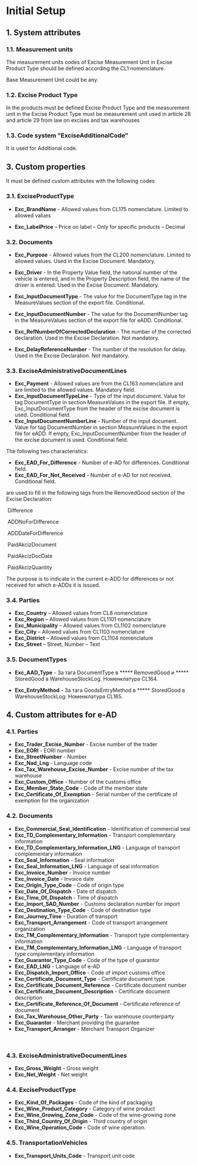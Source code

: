# Initial Setup

## 1. System attributes

### 1.1. Measurement units

The measurement units codes of Excise Measurement Unit in Excise Product Type should be defined according the CL1 nomenclature.

Base Measurement Unit could be any. 

### 1.2. Excise Product Type

In the products must be defined Excise Product Type and the measurement unit in the Excise Product Type must be measurement unit used in article 28 and article 29 from law on excises and tax warehouses

### 1.3. Code system ”ExciseAdditionalCode”

It is used for Additional code.

## 3. Custom properties

It must be defined custom attributes with the following codes 

### 3.1. ExciseProductType

- **Exc_BrandName** - Allowed values from CL175 nomenclature. Limited to allowed values

- **Exc_LabelPrice** – Price on label – Only for specific products – Decimal

### 3.2. Documents

- **Exc_Purpose** - Allowed values from the CL200 nomenclature. Limited to allowed values. Used in the Excise Document. Mandatory.

- **Exc_Driver** - In the Property Value field, the national number of the vehicle is entered, and in the Property Description field, the name of the driver is entered. Used in the Excise Document. Mandatory.

- **Exc_InputDocumentType** - The value for the DocumentType tag in the MeasureValues section of the export file. Conditional.

- **Exc_InputDocumentNumber** - The value for the DocumentNumber tag in the MeasureValues section of the export file for eADD. Conditional.

- **Exc_RefNumberOfCorrectedDeclaration** - The number of the corrected declaration. Used in the Excise Declaration. Not mandatory.

- **Exc_DelayReferenceNumber** - The number of the resolution for delay. Used in the Excise Declaration. Not mandatory. 

  

### 3.3. ExciseAdministrativeDocumentLines

- **Exc_Payment** - Allowed values are from the CL163 nomenclature and are limited to the allowed values. Mandatory field.
- **Exc_InputDocumentTypeLine** - Type of the input document. Value for tag DocumentType in section MeasureValues in the export file. If empty, Exc_InputDocumentType from the header of the excise document is used. Conditional field.
- **Exc_InputDocumentNumberLine** - Number of the input document. Value for tag DocumentNumber in section MeasureValues in the export file for eADD. If empty, Exc_InputDocumentNumber from the header of the excise document is used. Conditional field.

The following two characteristics:

- **Exc_EAD_For_Difference** - Number of e-AD for differences. Conditional field.
- **Exc_EAD_For_Not_Received** - Number of e-AD for not received. Conditional field.

are used to fill in the following tags from the RemovedGood section of the Excise Declaration:

​		Difference

​		ADDNoForDifference

​		ADDDateForDifference

​		PaidAkcizDocument

​		PaidAkcizDocDate

​		PaidAkcizQuantity

The purpose is to indicate in the current e-ADD for differences or not received for which e-ADDs it is issued.

### 3.4. Parties

- **Exc_Country** – Allowed values from CL8 nomenclature
- **Exc_Region** – Allowed values from CL1101 nomenclature
- **Exc_Municipality** – Allowed values from CL1102 nomenclature
- **Exc_City** – Allowed values from CL1103 nomenclature
- **Exc_District** – Allowed values from CL1104 nomenclature
- **Exc_Street** – Street, Number – Text

### 3.5. DocumentTypes

- **Exc_AAD_Type** - За тага DocumentType в ***** RemovedGood и ***** StoredGood в WarehouseStockLog. Номенклатура CL164.

- **Exc_EntryMethod** - За тага GoodsEntryMethod в ***** StoredGood в WarehouseStockLog. Номенклатура CL165.



## 4. Custom attributes for e-AD

### 4.1.   Parties

- **Exc_Trader_Excise_Number** - Excise number of the trader
- **Exc_EORI** - EORI number
- **Exc_StreetNumber** - Number
- **Exc_Nad_Lng** - Language code
- **Exc_Tax_Warehouse_Excise_Number** - Excise number of the tax warehouse
- **Exc_Custom_Office** - Number of the customs office
- **Exc_Member_State_Code** - Code of the member state
- **Exc_Certificate_Of_Exemption** - Serial number of the certificate of exemption for the organization     

### 4.2.    Documents

- **Exc_Commercial_Seal_Identification** - Identification of commercial seal
- **Exc_TD_Complementary_Information** - Transport complementary information
- **Exc_TD_Complementary_Information_LNG** - Language of transport complementary information
- **Exc_Seal_Information** - Seal information
- **Exc_Seal_Information_LNG** - Language of seal information
- **Exc_Invoice_Number** - Invoice number
- **Exc_Invoice_Date** - Invoice date
- **Exc_Origin_Type_Code** - Code of origin type
- **Exc_Date_Of_Dispatch** - Date of dispatch
- **Exc_Time_Of_Dispatch** - Time of dispatch
- **Exc_Import_SAD_Number** - Customs declaration number for import
- **Exc_Destination_Type_Code** - Code of destination type
- **Exc_Journey_Time** - Duration of transport
- **Exc_Transport_Arrangement** - Code of transport arrangement organization
- **Exc_TM_Complementary_Information** - Transport type complementary information
- **Exc_TM_Complementary_Information_LNG** - Language of transport type complementary information
- **Exc_Guarantor_Type_Code** - Code of the type of guarantor
- **Exc_EAD_LNG** - Language of e-AD
- **Exc_Dispatch_Import_Office** - Code of import customs office
- **Exc_Certificate_Document_Type** - Certificate document type
- **Exc_Certificate_Document_Reference** - Certificate document number
- **Exc_Certificate_Document_Description** - Certificate document description
- **Exc_Certificate_Reference_Of_Document** - Certificate reference of document
- **Exc_Tax_Warehouse_Other_Party** - Tax warehouse counterparty
- **Exc_Guarantor** - Merchant providing the guarantee
- **Exc_Transport_Arranger** - Merchant Transport Organizer

​     




### 4.3.    ExciseAdministrativeDocumentLines

- **Exc_Gross_Weight** - Gross weight
- **Exc_Net_Weight** - Net weight

### 4.4.    ExciseProductType

- **Exc_Kind_Of_Packages** - Code of the kind of packaging
- **Exc_Wine_Product_Category** - Category of wine product
- **Exc_Wine_Growing_Zone_Code** - Code of the wine-growing zone
- **Exc_Third_Country_Of_Origin** - Third country of origin
- **Exc_Wine_Operation_Code** - Code of wine operation.

 

### 4.5. TransportationVehicles

- **Exc_Transport_Units_Code** - Transport unit code





 
